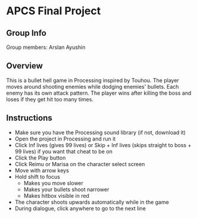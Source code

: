 # APCS Final Project
## Group Info
Group members: Arslan Ayushin
## Overview
This is a bullet hell game in Processing inspired by Touhou. The player moves around shooting enemies while dodging enemies' bullets. Each enemy has its own attack pattern. The player wins after killing the boss and loses if they get hit too many times.
## Instructions
 - Make sure you have the Processing sound library (if not, download it)
 - Open the project in Processing and run it
 - Click Inf lives (gives 99 lives) or Skip + Inf lives (skips straight to boss + 99 lives) if you want that cheat to be on
 - Click the Play button
 - Click Reimu or Marisa on the character select screen
 - Move with arrow keys
 - Hold shift to focus
    - Makes you move slower
    - Makes your bullets shoot narrower
    - Makes hitbox visible in red
 - The character shoots upwards automatically while in the game
 - During dialogue, click anywhere to go to the next line